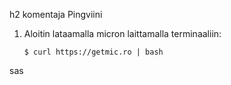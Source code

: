 h2 komentaja Pingviini

1. Aloitin lataamalla micron laittamalla terminaaliin: 

       $ curl https://getmic.ro | bash

sas
